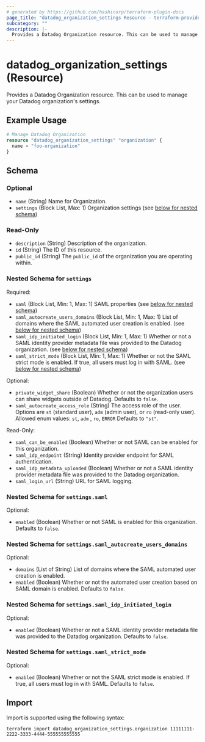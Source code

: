 ```yaml
---
# generated by https://github.com/hashicorp/terraform-plugin-docs
page_title: "datadog_organization_settings Resource - terraform-provider-datadog"
subcategory: ""
description: |-
  Provides a Datadog Organization resource. This can be used to manage your Datadog organization's settings.
---
```


# datadog_organization_settings (Resource)

Provides a Datadog Organization resource. This can be used to manage your Datadog organization's settings.

## Example Usage

```terraform
# Manage Datadog Organization
resource "datadog_organization_settings" "organization" {
  name = "foo-organization"
}
```

<!-- schema generated by tfplugindocs -->
## Schema

### Optional

- `name` (String) Name for Organization.
- `settings` (Block List, Max: 1) Organization settings (see [below for nested schema](#nestedblock--settings))

### Read-Only

- `description` (String) Description of the organization.
- `id` (String) The ID of this resource.
- `public_id` (String) The `public_id` of the organization you are operating within.

<a id="nestedblock--settings"></a>
### Nested Schema for `settings`

Required:

- `saml` (Block List, Min: 1, Max: 1) SAML properties (see [below for nested schema](#nestedblock--settings--saml))
- `saml_autocreate_users_domains` (Block List, Min: 1, Max: 1) List of domains where the SAML automated user creation is enabled. (see [below for nested schema](#nestedblock--settings--saml_autocreate_users_domains))
- `saml_idp_initiated_login` (Block List, Min: 1, Max: 1) Whether or not a SAML identity provider metadata file was provided to the Datadog organization. (see [below for nested schema](#nestedblock--settings--saml_idp_initiated_login))
- `saml_strict_mode` (Block List, Min: 1, Max: 1) Whether or not the SAML strict mode is enabled. If true, all users must log in with SAML. (see [below for nested schema](#nestedblock--settings--saml_strict_mode))

Optional:

- `private_widget_share` (Boolean) Whether or not the organization users can share widgets outside of Datadog. Defaults to `false`.
- `saml_autocreate_access_role` (String) The access role of the user. Options are `st` (standard user), `adm` (admin user), or `ro` (read-only user). Allowed enum values: `st`, `adm` , `ro`, `ERROR` Defaults to `"st"`.

Read-Only:

- `saml_can_be_enabled` (Boolean) Whether or not SAML can be enabled for this organization.
- `saml_idp_endpoint` (String) Identity provider endpoint for SAML authentication.
- `saml_idp_metadata_uploaded` (Boolean) Whether or not a SAML identity provider metadata file was provided to the Datadog organization.
- `saml_login_url` (String) URL for SAML logging.

<a id="nestedblock--settings--saml"></a>
### Nested Schema for `settings.saml`

Optional:

- `enabled` (Boolean) Whether or not SAML is enabled for this organization. Defaults to `false`.


<a id="nestedblock--settings--saml_autocreate_users_domains"></a>
### Nested Schema for `settings.saml_autocreate_users_domains`

Optional:

- `domains` (List of String) List of domains where the SAML automated user creation is enabled.
- `enabled` (Boolean) Whether or not the automated user creation based on SAML domain is enabled. Defaults to `false`.


<a id="nestedblock--settings--saml_idp_initiated_login"></a>
### Nested Schema for `settings.saml_idp_initiated_login`

Optional:

- `enabled` (Boolean) Whether or not a SAML identity provider metadata file was provided to the Datadog organization. Defaults to `false`.


<a id="nestedblock--settings--saml_strict_mode"></a>
### Nested Schema for `settings.saml_strict_mode`

Optional:

- `enabled` (Boolean) Whether or not the SAML strict mode is enabled. If true, all users must log in with SAML. Defaults to `false`.

## Import

Import is supported using the following syntax:

```shell
terraform import datadog_organization_settings.organization 11111111-2222-3333-4444-555555555555
```
